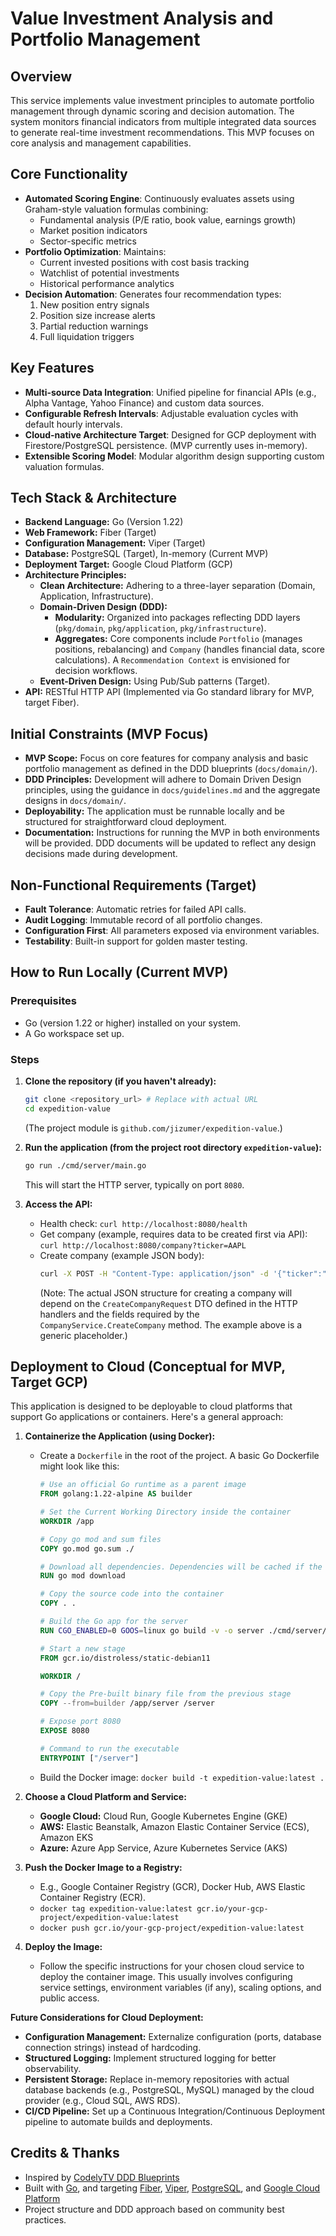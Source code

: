 # Value Investment Analysis and Portfolio Management

## Overview
This service implements value investment principles to automate portfolio management through dynamic scoring and decision automation. The system monitors financial indicators from multiple integrated data sources to generate real-time investment recommendations. This MVP focuses on core analysis and management capabilities.

## Core Functionality
- **Automated Scoring Engine**: Continuously evaluates assets using Graham-style valuation formulas combining:
  - Fundamental analysis (P/E ratio, book value, earnings growth)
  - Market position indicators
  - Sector-specific metrics
- **Portfolio Optimization**: Maintains:
  - Current invested positions with cost basis tracking
  - Watchlist of potential investments
  - Historical performance analytics
- **Decision Automation**: Generates four recommendation types:
  1. New position entry signals
  2. Position size increase alerts
  3. Partial reduction warnings
  4. Full liquidation triggers

## Key Features
- **Multi-source Data Integration**: Unified pipeline for financial APIs (e.g., Alpha Vantage, Yahoo Finance) and custom data sources.
- **Configurable Refresh Intervals**: Adjustable evaluation cycles with default hourly intervals.
- **Cloud-native Architecture Target**: Designed for GCP deployment with Firestore/PostgreSQL persistence. (MVP currently uses in-memory).
- **Extensible Scoring Model**: Modular algorithm design supporting custom valuation formulas.

## Tech Stack & Architecture

*   **Backend Language:** Go (Version 1.22)
*   **Web Framework:** Fiber (Target)
*   **Configuration Management:** Viper (Target)
*   **Database:** PostgreSQL (Target), In-memory (Current MVP)
*   **Deployment Target:** Google Cloud Platform (GCP)
*   **Architecture Principles:**
    *   **Clean Architecture:** Adhering to a three-layer separation (Domain, Application, Infrastructure).
    *   **Domain-Driven Design (DDD):**
        *   **Modularity:** Organized into packages reflecting DDD layers (`pkg/domain`, `pkg/application`, `pkg/infrastructure`).
        *   **Aggregates:** Core components include `Portfolio` (manages positions, rebalancing) and `Company` (handles financial data, score calculations). A `Recommendation Context` is envisioned for decision workflows.
    *   **Event-Driven Design:** Using Pub/Sub patterns (Target).
*   **API:** RESTful HTTP API (Implemented via Go standard library for MVP, target Fiber).

## Initial Constraints (MVP Focus)

*   **MVP Scope:** Focus on core features for company analysis and basic portfolio management as defined in the DDD blueprints (`docs/domain/`).
*   **DDD Principles:** Development will adhere to Domain Driven Design principles, using the guidance in `docs/guidelines.md` and the aggregate designs in `docs/domain/`.
*   **Deployability:** The application must be runnable locally and be structured for straightforward cloud deployment.
*   **Documentation:** Instructions for running the MVP in both environments will be provided. DDD documents will be updated to reflect any design decisions made during development.

## Non-Functional Requirements (Target)
- **Fault Tolerance**: Automatic retries for failed API calls.
- **Audit Logging**: Immutable record of all portfolio changes.
- **Configuration First**: All parameters exposed via environment variables.
- **Testability**: Built-in support for golden master testing.

## How to Run Locally (Current MVP)

### Prerequisites
*   Go (version 1.22 or higher) installed on your system.
*   A Go workspace set up.

### Steps
1.  **Clone the repository (if you haven't already):**
    ```bash
    git clone <repository_url> # Replace with actual URL
    cd expedition-value 
    ```
    (The project module is `github.com/jizumer/expedition-value`.)

2.  **Run the application (from the project root directory `expedition-value`):**
    ```bash
    go run ./cmd/server/main.go
    ```
    This will start the HTTP server, typically on port `8080`.

3.  **Access the API:**
    *   Health check: `curl http://localhost:8080/health`
    *   Get company (example, requires data to be created first via API): `curl http://localhost:8080/company?ticker=AAPL`
    *   Create company (example JSON body):
        ```bash
        curl -X POST -H "Content-Type: application/json" -d '{"ticker":"MSFT","name":"Microsoft Corp"}' http://localhost:8080/company/create 
        ``` 
        (Note: The actual JSON structure for creating a company will depend on the `CreateCompanyRequest` DTO defined in the HTTP handlers and the fields required by the `CompanyService.CreateCompany` method. The example above is a generic placeholder.)


## Deployment to Cloud (Conceptual for MVP, Target GCP)

This application is designed to be deployable to cloud platforms that support Go applications or containers. Here's a general approach:

1.  **Containerize the Application (using Docker):**
    *   Create a `Dockerfile` in the root of the project. A basic Go Dockerfile might look like this:

        ```Dockerfile
        # Use an official Go runtime as a parent image
        FROM golang:1.22-alpine AS builder

        # Set the Current Working Directory inside the container
        WORKDIR /app

        # Copy go mod and sum files
        COPY go.mod go.sum ./

        # Download all dependencies. Dependencies will be cached if the go.mod and go.sum files are not changed
        RUN go mod download

        # Copy the source code into the container
        COPY . .

        # Build the Go app for the server
        RUN CGO_ENABLED=0 GOOS=linux go build -v -o server ./cmd/server/main.go

        # Start a new stage
        FROM gcr.io/distroless/static-debian11 

        WORKDIR /

        # Copy the Pre-built binary file from the previous stage
        COPY --from=builder /app/server /server

        # Expose port 8080
        EXPOSE 8080

        # Command to run the executable
        ENTRYPOINT ["/server"]
        ```
    *   Build the Docker image: `docker build -t expedition-value:latest .`

2.  **Choose a Cloud Platform and Service:**
    *   **Google Cloud:** Cloud Run, Google Kubernetes Engine (GKE)
    *   **AWS:** Elastic Beanstalk, Amazon Elastic Container Service (ECS), Amazon EKS
    *   **Azure:** Azure App Service, Azure Kubernetes Service (AKS)

3.  **Push the Docker Image to a Registry:**
    *   E.g., Google Container Registry (GCR), Docker Hub, AWS Elastic Container Registry (ECR).
    *   `docker tag expedition-value:latest gcr.io/your-gcp-project/expedition-value:latest`
    *   `docker push gcr.io/your-gcp-project/expedition-value:latest`

4.  **Deploy the Image:**
    *   Follow the specific instructions for your chosen cloud service to deploy the container image. This usually involves configuring service settings, environment variables (if any), scaling options, and public access.

**Future Considerations for Cloud Deployment:**
*   **Configuration Management:** Externalize configuration (ports, database connection strings) instead of hardcoding.
*   **Structured Logging:** Implement structured logging for better observability.
*   **Persistent Storage:** Replace in-memory repositories with actual database backends (e.g., PostgreSQL, MySQL) managed by the cloud provider (e.g., Cloud SQL, AWS RDS).
*   **CI/CD Pipeline:** Set up a Continuous Integration/Continuous Deployment pipeline to automate builds and deployments.


## Credits & Thanks

- Inspired by [CodelyTV DDD Blueprints](https://codely.com/en/blog/how-to-implement-ddd-code-using-ai)
- Built with [Go](https://golang.org/), and targeting [Fiber](https://gofiber.io/), [Viper](https://github.com/spf13/viper), [PostgreSQL](https://www.postgresql.org/), and [Google Cloud Platform](https://cloud.google.com/)
- Project structure and DDD approach based on community best practices.
